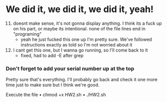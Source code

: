 # We did it, we did it, we did it, yeah!
11. doesnt make sense, it's not gonna display anything. I think its a fuck up on his part, or maybe its intentional. none of the file lines end in "programing" 
     - yeah he just fucked this one up I'm pretty sure. We've followed instructions exactly as told so I'm not worried about it
14. I cant get this one, but I wanna go running, so I'll come back to it
     - fixed, had to add -E after grep

### Don't forget to add your serial number up at the top
Pretty sure that's everything. I'll probably go back and check it one more time just to make sure but I think we're good.

Execute the file
• chmod +x HW2.sh
• ./HW2.sh
